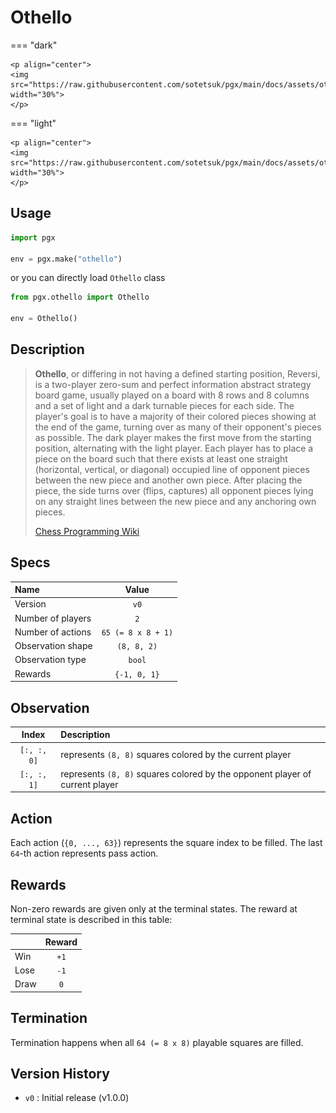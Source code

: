# Othello

=== "dark" 

    <p align="center">
    <img src="https://raw.githubusercontent.com/sotetsuk/pgx/main/docs/assets/othello_dark.gif" width="30%">
    </p>

=== "light" 

    <p align="center">
    <img src="https://raw.githubusercontent.com/sotetsuk/pgx/main/docs/assets/othello_light.gif" width="30%">
    </p>


## Usage

```py
import pgx

env = pgx.make("othello")
```

or you can directly load `Othello` class

```py
from pgx.othello import Othello

env = Othello()
```

## Description

> **Othello**, or differing in not having a defined starting position, Reversi, is a two-player zero-sum and perfect information abstract strategy board game, usually played on a board with 8 rows and 8 columns and a set of light and a dark turnable pieces for each side. The player's goal is to have a majority of their colored pieces showing at the end of the game, turning over as many of their opponent's pieces as possible. The dark player makes the first move from the starting position, alternating with the light player. Each player has to place a piece on the board such that there exists at least one straight (horizontal, vertical, or diagonal) occupied line of opponent pieces between the new piece and another own piece. After placing the piece, the side turns over (flips, captures) all opponent pieces lying on any straight lines between the new piece and any anchoring own pieces.
> 
> [Chess Programming Wiki](https://www.chessprogramming.org/Othello)

## Specs

| Name | Value |
|:---|:----:|
| Version | `v0` |
| Number of players | `2` |
| Number of actions | `65 (= 8 x 8 + 1)` |
| Observation shape | `(8, 8, 2)` |
| Observation type | `bool` |
| Rewards | `{-1, 0, 1}` |

## Observation


| Index | Description |
|:---:|:----|
| `[:, :, 0]` | represents `(8, 8)` squares colored by the current player |
| `[:, :, 1]` | represents `(8, 8)` squares colored by the opponent player of current player |

## Action
Each action (`{0, ..., 63}`) represents the square index to be filled. The last `64`-th action represents pass action.

## Rewards
Non-zero rewards are given only at the terminal states.
The reward at terminal state is described in this table:

| | Reward |
|:---|:----:|
| Win | `+1` |
| Lose | `-1` |
| Draw | `0` |

## Termination

Termination happens when all `64 (= 8 x 8)` playable squares are filled.

## Version History

- `v0` : Initial release (v1.0.0)
